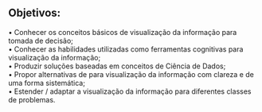 ## Objetivos:
• Conhecer os conceitos básicos de visualização da informação para tomada de decisão;</br>
• Conhecer as habilidades utilizadas como ferramentas cognitivas para visualização da informação;</br>
• Produzir soluções baseadas em conceitos de Ciência de Dados;</br>
• Propor alternativas de para visualização da informação com clareza e de uma forma sistemática;</br>
• Estender / adaptar a visualização da informação para diferentes classes de problemas.</br>
